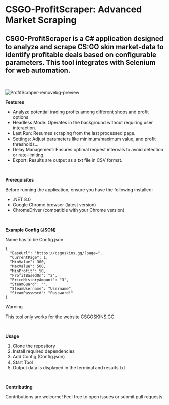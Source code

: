 # CSGO-ProfitScraper: Advanced Market Scraping

## CSGO-ProfitScraper is a C# application designed to analyze and scrape CS:GO skin market-data to identify profitable deals based on configurable parameters. This tool integrates with Selenium for web automation.
<br>

![ProfitScraper-removebg-preview](https://github.com/user-attachments/assets/5d941a8b-1f12-42bb-880c-3b73d39f1fb7)


**Features**

- Analyze potential trading profits among different shops and profit options
- Headless Mode: Operates in the background without requiring user interaction.
- Last Run: Resumes scraping from the last processed page.
- Settings: Adjust parameters like minimum/maximum value, and profit thresholds...
- Delay Management: Ensures optimal request intervals to avoid detection or rate-limiting.
- Export: Results are output as a txt file in CSV format.
<br>

**Prerequisites**

Before running the application, ensure you have the following installed:
- .NET 8.0
- Google Chrome browser (latest version)
- ChromeDriver (compatible with your Chrome version)
<br>

**Example Config (JSON)**

Name has to be Config.json
```
{
  "BaseUrl": "https://csgoskins.gg/?page=",
  "CurrentPage": 1,
  "MinValue": 300,
  "MaxValue": 500,
  "MinProfit": 50,
  "ProfitBasedOn": "2",
  "PriceHistoryAmount": "3",
  "SteamGuard": "",
  "SteamUsername": "Username",
  "SteamPassword": "Password!"
}
```
> [!WARNING]
> This tool only works for the website CSGOSKINS.GG
<br>

**Usage**

1. Clone the repository
2. Install required dependencies
3. Add Config (Config.json)
4. Start Tool 
5. Output data is displayed in the terminal and results.txt
<br>

**Contributing**

Contributions are welcome! Feel free to open issues or submit pull requests.
